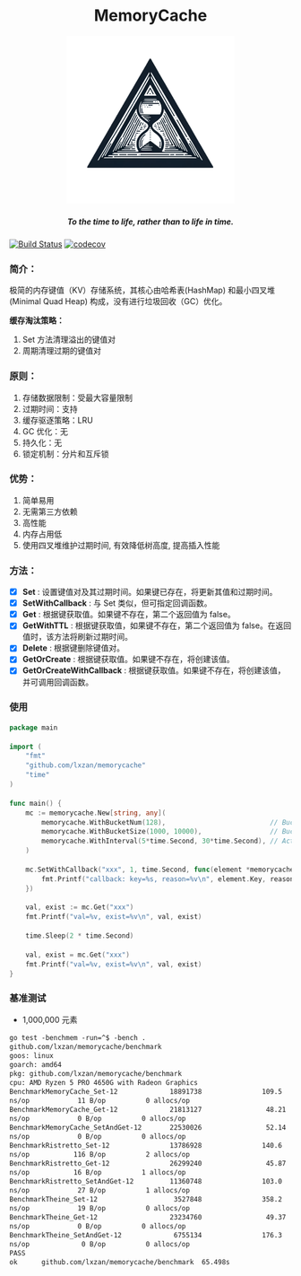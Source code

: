 <div align="center">
    <h1>MemoryCache</h1>
    <img src="assets/logo.png" alt="logo" width="300px">
    <h5>To the time to life, rather than to life in time.</h5>
</div>

[![Build Status][1]][2] [![codecov][3]][4]

[1]: https://github.com/lxzan/memorycache/workflows/Go%20Test/badge.svg?branch=main
[2]: https://github.com/lxzan/memorycache/actions?query=branch%3Amain
[3]: https://codecov.io/gh/lxzan/memorycache/graph/badge.svg?token=OHD6918OPT
[4]: https://codecov.io/gh/lxzan/memorycache

### 简介：

极简的内存键值（KV）存储系统，其核心由哈希表(HashMap) 和最小四叉堆(Minimal Quad Heap) 构成，没有进行垃圾回收（GC）优化。

**缓存淘汰策略：**

1. Set 方法清理溢出的键值对
2. 周期清理过期的键值对

### 原则：

1. 存储数据限制：受最大容量限制
2. 过期时间：支持
3. 缓存驱逐策略：LRU
4. GC 优化：无
5. 持久化：无
6. 锁定机制：分片和互斥锁

### 优势：

1. 简单易用
2. 无需第三方依赖
3. 高性能
4. 内存占用低
5. 使用四叉堆维护过期时间, 有效降低树高度, 提高插入性能

### 方法：

-   [x] **Set** : 设置键值对及其过期时间。如果键已存在，将更新其值和过期时间。
-   [x] **SetWithCallback** : 与 Set 类似，但可指定回调函数。
-   [x] **Get** : 根据键获取值。如果键不存在，第二个返回值为 false。
-   [x] **GetWithTTL** : 根据键获取值，如果键不存在，第二个返回值为 false。在返回值时，该方法将刷新过期时间。
-   [x] **Delete** : 根据键删除键值对。
-   [x] **GetOrCreate** : 根据键获取值。如果键不存在，将创建该值。
-   [x] **GetOrCreateWithCallback** : 根据键获取值。如果键不存在，将创建该值，并可调用回调函数。

### 使用

```go
package main

import (
	"fmt"
	"github.com/lxzan/memorycache"
	"time"
)

func main() {
	mc := memorycache.New[string, any](
		memorycache.WithBucketNum(128),                          // Bucket number, recommended to be a prime number.
		memorycache.WithBucketSize(1000, 10000),                 // Bucket size, initial size and maximum capacity.
		memorycache.WithInterval(5*time.Second, 30*time.Second), // Active cycle cleanup interval and expiration time.
	)

	mc.SetWithCallback("xxx", 1, time.Second, func(element *memorycache.Element[string, any], reason memorycache.Reason) {
		fmt.Printf("callback: key=%s, reason=%v\n", element.Key, reason)
	})

	val, exist := mc.Get("xxx")
	fmt.Printf("val=%v, exist=%v\n", val, exist)

	time.Sleep(2 * time.Second)

	val, exist = mc.Get("xxx")
	fmt.Printf("val=%v, exist=%v\n", val, exist)
}

```

### 基准测试

-   1,000,000 元素

```
go test -benchmem -run=^$ -bench . github.com/lxzan/memorycache/benchmark
goos: linux
goarch: amd64
pkg: github.com/lxzan/memorycache/benchmark
cpu: AMD Ryzen 5 PRO 4650G with Radeon Graphics
BenchmarkMemoryCache_Set-12             18891738               109.5 ns/op            11 B/op          0 allocs/op
BenchmarkMemoryCache_Get-12             21813127                48.21 ns/op            0 B/op          0 allocs/op
BenchmarkMemoryCache_SetAndGet-12       22530026                52.14 ns/op            0 B/op          0 allocs/op
BenchmarkRistretto_Set-12               13786928               140.6 ns/op           116 B/op          2 allocs/op
BenchmarkRistretto_Get-12               26299240                45.87 ns/op           16 B/op          1 allocs/op
BenchmarkRistretto_SetAndGet-12         11360748               103.0 ns/op            27 B/op          1 allocs/op
BenchmarkTheine_Set-12                   3527848               358.2 ns/op            19 B/op          0 allocs/op
BenchmarkTheine_Get-12                  23234760                49.37 ns/op            0 B/op          0 allocs/op
BenchmarkTheine_SetAndGet-12             6755134               176.3 ns/op             0 B/op          0 allocs/op
PASS
ok      github.com/lxzan/memorycache/benchmark  65.498s
```
